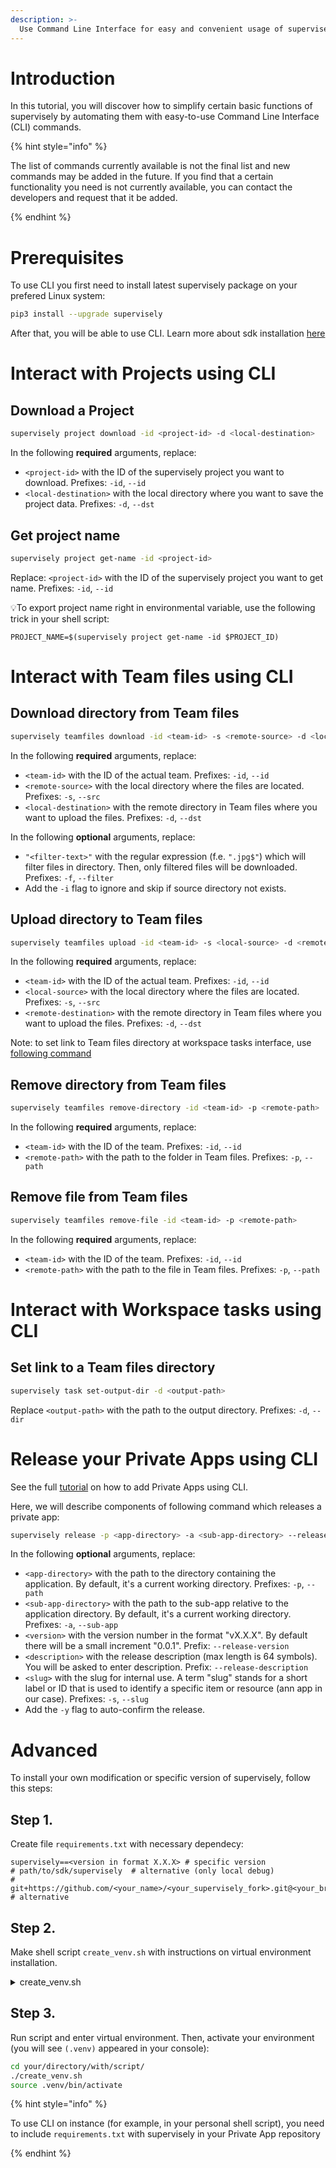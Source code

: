 ```yaml
---
description: >-
  Use Command Line Interface for easy and convenient usage of supervisely functional right inside your console locally and with shell scripts on instance!
---
```


# Introduction

In this tutorial, you will discover how to simplify certain basic functions of supervisely by automating them with easy-to-use Command Line Interface (CLI) commands.

{% hint style="info" %}

The list of commands currently available is not the final list and new commands may be added in the future. If you find that a certain functionality you need is not currently available, you can contact the developers and request that it be added.

{% endhint %}

# Prerequisites

To use CLI you first need to install latest supervisely package on your prefered Linux system:

```bash
pip3 install --upgrade supervisely
```

After that, you will be able to use CLI. Learn more about sdk installation [here](../getting-started/installation.md)

# Interact with Projects using CLI

## Download a Project
```bash
supervisely project download -id <project-id> -d <local-destination>
```
In the following **required** arguments, replace:
- `<project-id>` with the ID of the supervisely project you want to download. Prefixes: `-id`, `--id` 
- `<local-destination>` with the local directory where you want to save the project data. Prefixes: `-d`, `--dst` 

## Get project name
```bash
supervisely project get-name -id <project-id>
```
Replace: `<project-id>` with the ID of the supervisely project you want to get name. Prefixes: `-id`, `--id` 

💡To export project name right in environmental variable, use the following trick in your shell script:
```shell
PROJECT_NAME=$(supervisely project get-name -id $PROJECT_ID)
```

# Interact with Team files using CLI

## Download directory from Team files
```bash
supervisely teamfiles download -id <team-id> -s <remote-source> -d <local-destination> -f "<filter-text>" -i
```
In the following **required** arguments, replace:  
- `<team-id>` with the ID of the actual team. Prefixes: `-id`, `--id`
- `<remote-source>` with the local directory where the files are located. Prefixes: `-s`, `--src`
- `<local-destination>` with the remote directory in Team files where you want to upload the files. Prefixes: `-d`, `--dst`

In the following **optional** arguments, replace:  
- `"<filter-text>"` with the regular expression (f.e. `".jpg$"`) which will filter files in directory. Then, only filtered files will be downloaded.  Prefixes: `-f`, `--filter`
- Add the `-i` flag to ignore and skip if source directory not exists.


## Upload directory to Team files
```bash
supervisely teamfiles upload -id <team-id> -s <local-source> -d <remote-destination>
```
In the following **required** arguments, replace:  
- `<team-id>` with the ID of the actual team. Prefixes: `-id`, `--id`
- `<local-source>` with the local directory where the files are located. Prefixes: `-s`, `--src`
- `<remote-destination>` with the remote directory in Team files where you want to upload the files. Prefixes: `-d`, `--dst`

Note: to set link to Team files directory at workspace tasks interface, use [following command](#set-link-to-a-team-files-directory)

## Remove directory from Team files
```bash
supervisely teamfiles remove-directory -id <team-id> -p <remote-path>
```
In the following **required** arguments, replace:  
- `<team-id>` with the ID of the team. Prefixes: `-id`, `--id`
- `<remote-path>` with the path to the folder in Team files. Prefixes: `-p`, `--path`

## Remove file from Team files
```bash
supervisely teamfiles remove-file -id <team-id> -p <remote-path>
```
In the following **required** arguments, replace:  
- `<team-id>` with the ID of the team. Prefixes: `-id`, `--id`
- `<remote-path>` with the path to the file in Team files. Prefixes: `-p`, `--path`

# Interact with Workspace tasks using CLI

## Set link to a Team files directory
```bash
supervisely task set-output-dir -d <output-path>
```
Replace `<output-path>` with the path to the output directory. Prefixes: `-d`, `--dir`

# Release your Private Apps using CLI

See the full [tutorial](../app-development/basics/add-private-app.md) on how to add Private Apps using CLI.

Here, we will describe components of following command which releases a private app:

```bash
supervisely release -p <app-directory> -a <sub-app-directory> --release-version <version> --release-description <description> -s <slug> -y
```
In the following **optional** arguments, replace: 
- `<app-directory>` with the path to the directory containing the application. By default, it's a current working directory. Prefixes: `-p`, `--path`
- `<sub-app-directory>` with the path to the sub-app relative to the application directory. By default, it's a current working directory. Prefixes: `-a`, `--sub-app`
- `<version>` with the version number in the format "vX.X.X". By default there will be a small increment "0.0.1". Prefix: `--release-version`
- `<description>` with the release description (max length is 64 symbols). You will be asked to enter description. Prefix: `--release-description`
- `<slug>` with the slug for internal use. A term "slug" stands for a short label or ID that is used to identify a specific item or resource (ann app in our case). Prefixes: `-s`, `--slug`
- Add the `-y` flag to auto-confirm the release.

# Advanced

To install your own modification or specific version of supervisely, follow this steps:

## **Step 1.**

Create file `requirements.txt` with necessary dependecy:

```text
supervisely==<version in format X.X.X> # specific version
# path/to/sdk/supervisely  # alternative (only local debug)
# git+https://github.com/<your_name>/<your_supervisely_fork>.git@<your_branch> # alternative
```
## **Step 2.**

Make shell script `create_venv.sh` with instructions on virtual environment installation.

<details>

<summary>create_venv.sh</summary>

```shell
#!/bin/bash

# learn more in documentation
# Official python docs: https://docs.python.org/3/library/venv.html
# Superviely developer portal: https://developer.supervise.ly/getting-started/installation#venv

if [ -d ".venv" ]; then
    echo "VENV already exists, will be removed"
    rm -rf .venv
fi

echo "VENV will be created" && \
python3 -m venv .venv && \
source .venv/bin/activate && \

echo "Install requirements..." && \
pip3 install -r requirements.txt && \
echo "Requirements have been successfully installed" && \
echo "Testing imports, please wait a minute ..." && \
python -c "import supervisely as sly" && \
echo "Success!" && \
deactivate
```

</details>



## **Step 3.**

Run script and enter virtual environment. Then, activate your environment (you will see `(.venv)` appeared in your console):

```bash
cd your/directory/with/script/
./create_venv.sh
source .venv/bin/activate
```

{% hint style="info" %}

To use CLI on instance (for example, in your personal shell script), you need to include `requirements.txt` with supervisely in your Private App repository

{% endhint %}
